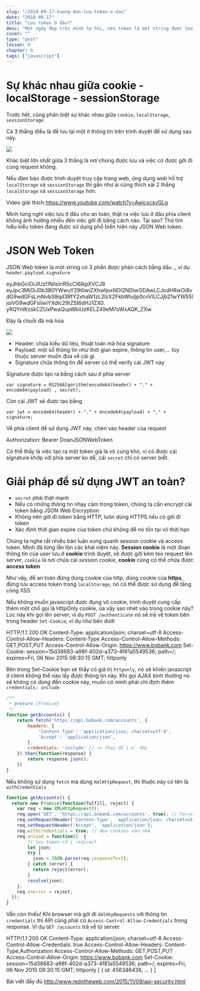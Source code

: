 ```yaml
---
slug: "/2018-09-17-huong-dan-luu-token-o-dau"
date: "2018-09-17"
title: "Lưu token ở đâu?"
desc: "Một ngày đẹp trời mình tự hỏi, nếu token là một string được lưu ở localStorage, liệu có an toàn không khi việc copy đoạn token này từ trình duyệt là vô cùng đơn giản? Liệu lưu trữ cái token ở đâu sẽ hợp lý?"
cover: ""
type: "post"
lesson: 0
chapter: 0
tags: ["javascript"]
---
```


# Sự khác nhau giữa cookie - localStorage - sessionStorage

Trước hết, cùng phân biệt sự khác nhau giữa `cookie`, `localStorage`, `sessionStorage`

Cả 3 thằng điều là để lưu lại một ít thông tin trên trình duyệt để sử dụng sau này.

![](https://codepen.io/beaucarnes/pen/KmeRMx/image/large.png)

Khác biệt lớn nhất giữa 3 thằng là *nơi* chúng được lưu và việc có được gởi đi cùng request không.

Nếu đảm bảo được trình duyệt truy cập trang web, ứng dụng web hổ trợ `localStorage` và `sessionStorage` thì gần như ai cũng thích xài 2 thằng `localStorage` và `sessionStorage` hơn.

Video giải thích
https://www.youtube.com/watch?v=AwicscsvGLg

Mình từng nghĩ việc lưu ở đâu cho an toàn, thật ra việc lưu ở đâu phía client không ảnh hưởng nhiều đến việc gởi đi bằng cách nào. Tại sao? Thử tìm hiểu kiểu token đang được sử dụng phổ biến hiện này JSON Web token.

# JSON Web Token

JSON Web token là một string có 3 phần được phân cách bằng dấu **.**, ví dụ `header.payload.signature`


eyJhbGciOiJIUzI1NiIsInR5cCI6IkpXVCJ9.
eyJpc3MiOiJ0b3B0YWwuY29tIiwiZXhwIjoxNDI2NDIwODAwLCJodHRwOi8vdG9wdGFsLmNvbS9qd3RfY2xhaW1zL2lzX2FkbWluIjp0cnVlLCJjb21wYW55IjoiVG9wdGFsIiwiYXdlc29tZSI6dHJ1ZX0.
yRQYnWzskCZUxPwaQupWkiUzKELZ49eM7oWxAQK_ZXw


Đây là chuỗi đã mã hóa

![](https://techmaster.vn/fileman/Uploads/users/2504/toptal-blog-image-1426676395222.jpeg)

- Header: chứa kiểu dữ liệu, thuật toán mã hóa signature
- Payload: một số thông tin như thời gian expire, thông tin user,... tùy thuộc server muốn đưa về cái gì.
- Signature chứa thông tin để server có thể verify cái JWT này

Signature được tạo ra bằng cách sau ở phía server

```
var signature = RS256Algorithm(encode64(header) + "." + encode64(payload) , secret);
```

Còn cái JWT sẽ được tạo bằng

```
var jwt = encode64(header) + "." + encode64(payload) + "." + signature;
```

Về phía client để sử dụng JWT này, chèn vào header của request


Authorization: Bearer DoanJSONWebToken


Có thể thấy là việc tạo ra một token giả là vô cùng khó, vì có được cái signature khớp với phía server ko dễ, cái `secret` chỉ có server biết.

# Giải pháp để sử dụng JWT an toàn?

- `secret` phải thật mạnh
- Nếu có những thông tin nhạy cảm trong token, chúng ta cần encrypt cái token bằng JSON Web Encryption
- Không nên gởi đi token bằng HTTP, luôn dùng HTTPS nếu có gởi đi token
- Xác định thời gian expire của token chứ không để nó tồn tại vô thời hạn

Chúng ta nghe rất nhiều bàn luận xung quanh session cookie và access token. Mình đã từng lẫn lộn các khái niệm này. **Session cookie** là một đoạn thông tin của user lưu ở **cookie** trình duyệt, sẽ được gởi kèm teo request lên server, `cookie` là nơi chứa cái *session cookie*, **cookie** cũng có thể chứa được **access token**

Như vậy, để an toàn đừng dùng cookie của http, dùng cookie của **https**, đừng lưu access token trong `localStorage`, nó có thể được sử dụng để tấng công XSS

Nếu không muốn javascript được đụng vô cookie, trình duyệt cung cấp thêm một chổ gọi là HttpOnly cookie, ủa vậy sao nhét vào trong cookie này? Lúc này khi gọi lên server, ví dụ `POST /authenticate` nó sẽ trả về token bên trong header `Set-Cookie`, ví dụ như bên dưới


HTTP/1.1 200 OK
Content-Type: application/json; charset=utf-8
Access-Control-Allow-Headers: Content-Type
Access-Control-Allow-Methods: GET,POST,PUT
Access-Control-Allow-Origin: https://www.bobank.com
Set-Cookie: session=15d38683-a98f-402d-a373-4f81a5549536; path=/; expires=Fri, 06 Nov 2015 08:30:15 GMT; httponly


Bên trong Set-Cookie bạn sẽ thấy có giá trị `httponly`, nó sẽ khiến javascript ở client không thể nào lấy được thông tin này. Khi gọi AJAX bình thường nó sẽ không có dùng đến cookie này, muốn có mình phải chỉ định thêm `credentials: include`

```js
/**
 * @return {Promise}
 */
function getAccounts() {
    return fetch('https://api.bobank.com/accounts', {
        headers: {
            'Content-Type': 'application/json; charset=utf-8',
            'Accept': 'application/json',
        },
        credentials: 'include' // <= Thay đổi ở đây
    }).then(function(response) {
        return response.json();
    })
}
```

Nếu không sử dụng `fetch` mà dùng `XmlHttpRequest`, thì thuộc này có tên là `withCredentials`

```js
function getAccounts() {
  return new Promise(function(fulfill, reject) {
    var req = new XMLHttpRequest();
    req.open('GET', 'https://api.bobank.com/accounts', true); // force XMLHttpRequest2
    req.setRequestHeader('Content-Type', 'application/json; charset=utf-8');
    req.setRequestHeader('Accept', 'application/json');
    req.withCredentials = true; // đưa cookies vào nhé
    req.onload = function()  {
        // lưu token rồi redirect
        let json;
        try {
          json = JSON.parse(req.responseText);
        } catch (error) {
          return reject(error);
        }
        resolve(json);
    };
    req.onerror = reject;
  });
}
```

Vẫn còn thiếu! Khi browser mà gởi đi `XmlHtpRequests` với thông tin `credentials` thì API cũng phải có `Access-Control-Allow-Credentials` trong response. Ví dụ `GET /accounts` trả về từ server


HTTP/1.1 200 OK
Content-Type: application/json; charset=utf-8
Access-Control-Allow-Credentials: true
Access-Control-Allow-Headers: Content-Type,Authorization
Access-Control-Allow-Methods: GET,POST,PUT
Access-Control-Allow-Origin: https://www.bobank.com
Set-Cookie: session=15d38683-a98f-402d-a373-4f81a5549536; path=/; expires=Fri, 06 Nov 2015 09:30:15 GMT; httponly
[
  { id: 456346436, ... }
]


Bài viết đầy đủ http://www.redotheweb.com/2015/11/09/api-security.html